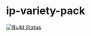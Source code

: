 # ip-variety-pack

[![Build Status](https://travis-ci.org/efreiberg/ip-variety-pack.svg?branch=master)](https://travis-ci.org/efreiberg/ip-variety-pack)
